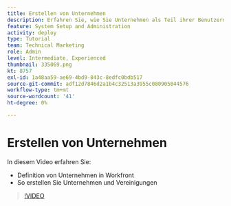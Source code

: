 ```yaml
---
title: Erstellen von Unternehmen
description: Erfahren Sie, wie Sie Unternehmen als Teil ihrer Benutzerorganisation und Elementberechtigungsstruktur verwenden. Erstellen Sie dann Unternehmen für Ihre Organisation.
feature: System Setup and Administration
activity: deploy
type: Tutorial
team: Technical Marketing
role: Admin
level: Intermediate, Experienced
thumbnail: 335069.png
kt: 8757
exl-id: 1a48aa59-ae69-4bd9-843c-8edfc0bdb517
source-git-commit: adf12d7846d2a1b4c32513a3955c080905044576
workflow-type: tm+mt
source-wordcount: '41'
ht-degree: 0%

---
```


# Erstellen von Unternehmen

In diesem Video erfahren Sie:

* Definition von Unternehmen in Workfront
* So erstellen Sie Unternehmen und Vereinigungen

>[!VIDEO](https://video.tv.adobe.com/v/335069/?quality=12)

